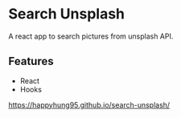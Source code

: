 # Search Unsplash
A react app to search pictures from unsplash API.

## Features
* React
* Hooks

https://happyhung95.github.io/search-unsplash/
